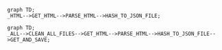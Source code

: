 ```mermaid
graph TD;
_HTML-->GET_HTML-->PARSE_HTML-->HASH_TO_JSON_FILE;
```
```mermaid
graph TD;
_ALL-->CLEAN_ALL_FILES-->GET_HTML-->PARSE_HTML-->HASH_TO_JSON_FILE-->GET_AND_SAVE;
```
